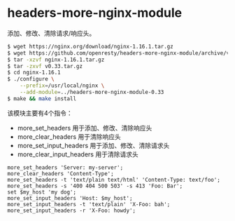 # headers-more-nginx-module

添加、修改、清除请求/响应头。

```bash
$ wget https://nginx.org/download/nginx-1.16.1.tar.gz
$ wget https://github.com/openresty/headers-more-nginx-module/archive/v0.33.tar.gz
$ tar -xzvf nginx-1.16.1.tar.gz
$ tar -zxvf v0.33.tar.gz
$ cd nginx-1.16.1
$ ./configure \
    --prefix=/usr/local/nginx \
    --add-module=../headers-more-nginx-module-0.33
$ make && make install
```

该模块主要有4个指令：

- more_set_headers 用于添加、修改、清除响应头
- more_clear_headers 用于清除响应头
- more_set_input_headers 用于添加、修改、清除请求头
- more_clear_input_headers 用于清除请求头

```nginx
more_set_headers 'Server: my-server';
more_clear_headers 'Content-Type';
more_set_headers -t 'text/plain text/html' 'Content-Type: text/foo';
more_set_headers -s '400 404 500 503' -s 413 'Foo: Bar';
set $my_host 'my dog';
more_set_input_headers 'Host: $my_host';
more_set_input_headers -t 'text/plain' 'X-Foo: bah';
more_set_input_headers -r 'X-Foo: howdy';
```

